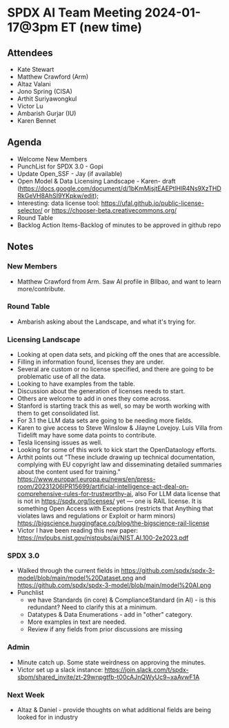 # SPDX AI Team Meeting 2024-01-17@3pm ET (new time)

## Attendees
* Kate Stewart
* Matthew Crawford (Arm)
* Altaz Valani
* Jono Spring (CISA)
* Arthit Suriyawongkul
* Victor Lu
* Ambarish Gurjar (IU)
* Karen Bennet

## Agenda
* Welcome New Members
* PunchList for SPDX 3.0 - Gopi
* Update Open_SSF - Jay (if available)
* Open Model & Data Licensing Landscape - Karen-  draft (https://docs.google.com/document/d/1bKmMjsjtEAEPtlHlR4Ns9XzTHDRkGeVH8AhSI9YKpkw/edit);
* Interesting: data license tool: https://ufal.github.io/public-license-selector/  or https://chooser-beta.creativecommons.org/
* Round Table
* Backlog Action Items-Backlog of minutes to be approved in github repo

## Notes
### New Members
* Matthew Crawford from Arm.   Saw AI profile in BIlbao, and want to learn more/contribute.

### Round Table
* Ambarish asking about the Landscape, and what it's trying for. 

### Licensing Landscape
* Looking at open data sets, and picking off the ones that are accessible.
* Filling in information found,   licenses they are under.    
* Several are custom or no license specified, and there are going to be problematic use of all the data. 
* Looking to have examples from the table.
* Discussion about the generation of licenses needs to start.
* Others are welcome to add in ones they come across.
* Stanford is starting track this as well,  so may be worth working with them to get consolidated list. 
* For 3.1 the LLM data sets are going to be needing more fields.  
* Karen to give access to Steve Winslow & Jilayne Lovejoy.   Luis Villa from Tidelift may have some data points to contribute. 
* Tesla licensing issues as well. 
* Looking for some of this work to kick start the OpenDataology efforts.
* Arthit points out “These include drawing up technical documentation, complying with EU copyright law and disseminating detailed summaries about the content used for training.” https://www.europarl.europa.eu/news/en/press-room/20231206IPR15699/artificial-intelligence-act-deal-on-comprehensive-rules-for-trustworthy-ai,  also For LLM data license that is not in https://spdx.org/licenses/ yet — one is RAIL license.  It is something Open Access with Exceptions (restricts that Anything that violates laws and regulations or Exploit or harm minors) https://bigscience.huggingface.co/blog/the-bigscience-rail-license
* Victor I have been reading this new paper: https://nvlpubs.nist.gov/nistpubs/ai/NIST.AI.100-2e2023.pdf

### SPDX 3.0
* Walked through the current fields in https://github.com/spdx/spdx-3-model/blob/main/model%20Dataset.png and https://github.com/spdx/spdx-3-model/blob/main/model%20AI.png
* Punchlist 
   * we have Standards (in core) & ComplianceStandard (in AI) - is this redundant?  Need to clarify this at a minimum. 
   * Datatypes & Data  Enumerations - add in "other" category.
   * More examples in text are needed. 
   * Review if any fields from prior discussions are missing
   
###  Admin
* Minute catch up. Some state weirdness on approving the minutes.   
* Victor set up a slack instance: https://join.slack.com/t/spdx-sbom/shared_invite/zt-29wnpgtfb-t00cAJnQWyUc9~xaAvwF1A

### Next Week
* Altaz & Daniel - provide thoughts on what additional fields are being looked for in industry
